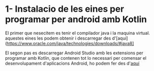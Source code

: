 # 1- Instalacio de les eines per programar per android amb Kotlin

El primer que nesecitem es tenir el compilador java i la maquina virtual. aquestes eines les podem obtenir i descarregar des d'[aqui](https://www.oracle.com/java/technologies/downloads/#java8]

El segon pas es descarregar Android Studio amb les extensions per programar amb Kotlin, que contenen tot lo necessari per comensar el desenvolupament d'aplicacions Android, ho podem fer des d'[aquí](https://developer.android.com/studio/index.html)

